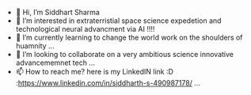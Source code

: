 - 👋 Hi, I’m Siddhart Sharma
- 👀 I’m interested in extraterristial space science expedetion and technological neural advancment via AI !!!!
- 🌱 I’m currently learning to change the world work on the shoulders of huamnity ...
- 💞️ I’m looking to collaborate on a very ambitious science innovative advancememnet tech ...
- 📫 How to reach me?  here is my LinkedIN link :D :https://www.linkedin.com/in/siddharth-s-490987178/ ...

<!---
siddharth7922/siddharth7922 is a ✨ special ✨ repository because its `README.md` (this file) appears on your GitHub profile.
You can click the Preview link to take a look at your changes.
--->
